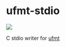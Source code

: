 # ufmt-stdio

![](https://github.com/DoumanAsh/ufmt-stdio/workflows/Rust/badge.svg)

C stdio writer for [ufmt](https://github.com/japaric/ufmt)
